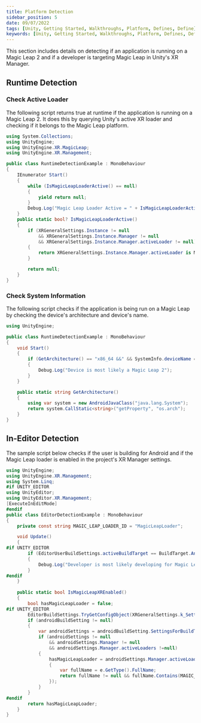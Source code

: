 ```yaml
---
title: Platform Detection
sidebar_position: 5
date: 09/07/2022
tags: [Unity, Getting Started, Walkthroughs, Platform, Defines, Define]
keywords: [Unity, Getting Started, Walkthroughs, Platform, Defines, Define]
---
```



This section includes details on detecting if an application is running on a Magic Leap 2 and if a developer is targeting Magic Leap in Unity's XR Manager.

## Runtime Detection

### Check Active Loader

The following script returns true at runtime if the application is running on a Magic Leap 2. It does this by querying Unity's active XR loader and checking if it belongs to the Magic Leap platform.  

```csharp showLineNumbers
using System.Collections;
using UnityEngine;
using UnityEngine.XR.MagicLeap;
using UnityEngine.XR.Management;

public class RuntimeDetectionExample : MonoBehaviour
{
    IEnumerator Start()
    {
        while (IsMagicLeapLoaderActive() == null)
        {
            yield return null;
        }
        Debug.Log("Magic Leap Loader Active = " + IsMagicLeapLoaderActive());
    }
    public static bool? IsMagicLeapLoaderActive()
    {
        if (XRGeneralSettings.Instance != null
            && XRGeneralSettings.Instance.Manager != null
            && XRGeneralSettings.Instance.Manager.activeLoader != null)
        {
            return XRGeneralSettings.Instance.Manager.activeLoader is MagicLeapLoader;
        }

        return null;
    }
}
```

### Check System Information

The following script checks if the application is being run on a Magic Leap by checking the device's architecture and device's name.

```csharp showLineNumbers
using UnityEngine;

public class RuntimeDetectionExample : MonoBehaviour
{
    void Start()
    {
        if (GetArchitecture() == "x86_64 &&" && SystemInfo.deviceName == "Magic Leap 2")
        {
            Debug.Log("Device is most likely a Magic Leap 2");
        }
    }

    public static string GetArchitecture()
    {
        using var system = new AndroidJavaClass("java.lang.System");
        return system.CallStatic<string>("getProperty", "os.arch");
    }
}

```

## In-Editor Detection

The sample script below checks if the user is building for Android and if the Magic Leap loader is enabled in the project's XR Manager settings.

```csharp showLineNumbers
using UnityEngine;
using UnityEngine.XR.Management;
using System.Linq;
#if UNITY_EDITOR
using UnityEditor;
using UnityEditor.XR.Management;
[ExecuteInEditMode]
#endif
public class EditorDetectionExample : MonoBehaviour
{
    private const string MAGIC_LEAP_LOADER_ID = "MagicLeapLoader";

    void Update()
    {
#if UNITY_EDITOR
        if (EditorUserBuildSettings.activeBuildTarget == BuildTarget.Android && IsMagicLeapXREnabled())
        {
            Debug.Log("Developer is most likely developing for Magic Leap 2");
        }
#endif
    }
    
    public static bool IsMagicLeapXREnabled()
    {
        bool hasMagicLeapLoader = false;
#if UNITY_EDITOR
        EditorBuildSettings.TryGetConfigObject(XRGeneralSettings.k_SettingsKey, out XRGeneralSettingsPerBuildTarget androidBuildSetting);
        if (androidBuildSetting != null)
        {
            var androidSettings = androidBuildSetting.SettingsForBuildTarget(BuildTargetGroup.Android);
            if (androidSettings != null 
                && androidSettings.Manager != null 
                && androidSettings.Manager.activeLoaders !=null)
            {
                hasMagicLeapLoader = androidSettings.Manager.activeLoaders.Any(e =>
                {
                    var fullName = e.GetType().FullName;
                    return fullName != null && fullName.Contains(MAGIC_LEAP_LOADER_ID);
                });
            }
        }
#endif
        return hasMagicLeapLoader;
    }
}

```
